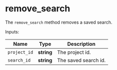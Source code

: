 # remove_search

The `remove_search` method removes a saved search.

  Inputs:

__Name__ | __Type__ | __Description__
--- | --- | --- | 
`project_id` | __string__ | The project id.
`search_id` | __string__ | The saved search id.


